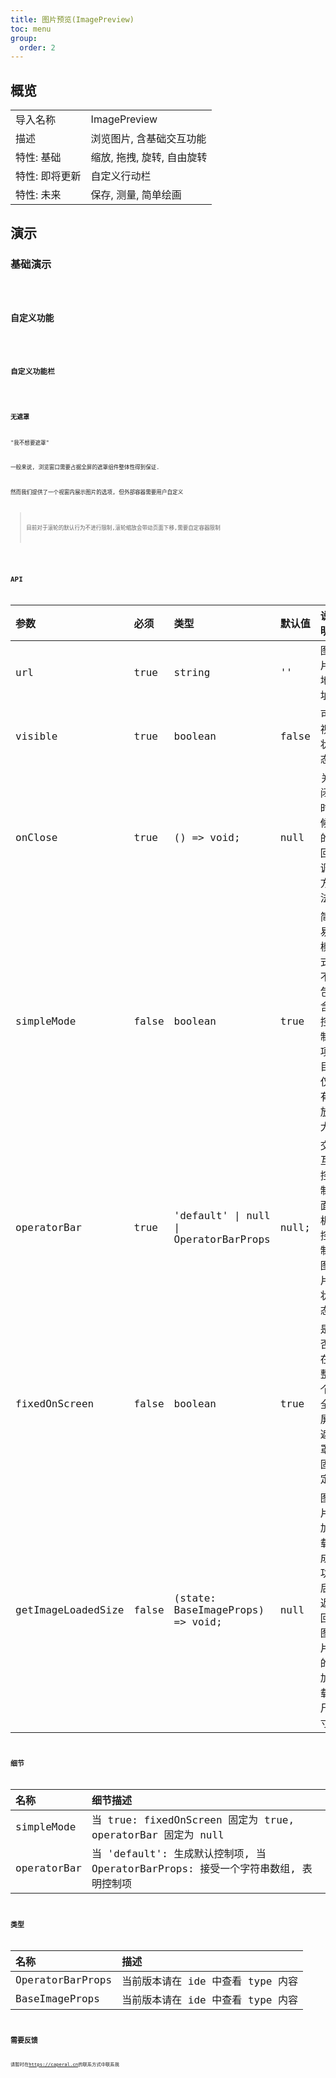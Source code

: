 ```yaml
---
title: 图片预览(ImagePreview)
toc: menu
group:
  order: 2
---
```


## 概览

|                |                            |
| :------------- | :------------------------- |
| 导入名称       | ImagePreview               |
| 描述           | 浏览图片, 含基础交互功能   |
| 特性: 基础     | 缩放, 拖拽, 旋转, 自由旋转 |
| 特性: 即将更新 | 自定义行动栏               |
| 特性: 未来     | 保存, 测量, 简单绘画       |

## 演示

### 基础演示

<code src="../../src/components/maintaining/image-preview/demo/demo-simple.tsx" />

### 自定义功能

<code src="../../src/components/maintaining/image-preview/demo/demo-custom-operation.tsx" />

### 自定义功能栏

<code src="../../src/components/maintaining/image-preview/demo/demo-custom-toolbar.tsx" />

### 无遮罩

"我不想要遮罩"

一般来说, 浏览窗口需要占据全屏的遮罩组件整体性得到保证.

然而我们提供了一个视窗内展示图片的选项, 但外部容器需要用户自定义

> 目前对于滚轮的默认行为不进行限制,滚轮缩放会带动页面下移,需要自定容器限制

<code src="../../src/components/maintaining/image-preview/demo/demo-unfixed.tsx" />

## API

| 参数               | 必须  | 类型                                  | 默认值 | 说明                               |
| :----------------- | :---- | :------------------------------------ | :----- | :--------------------------------- |
| url                | true  | string                                | ''     | 图片地址                           |
| visible            | true  | boolean                               | false  | 可视状态                           |
| onClose            | true  | () => void;                           | null   | 关闭时候的回调方法                 |
| simpleMode         | false | boolean                               | true   | 简易模式, 不包含控制项目, 仅有放大 |
| operatorBar        | true  | 'default' \| null \| OperatorBarProps | null;  | 交互控制面板, 控制图片状态         |
| fixedOnScreen      | false | boolean                               | true   | 是否在整个全屏遮罩固定,            |
| getImageLoadedSize | false | (state: BaseImageProps) => void;      | null   | 图片加载成功后返回图片的加载尺寸   |

## 细节

| 名称        | 细节描述                                                                          |
| :---------- | :-------------------------------------------------------------------------------- |
| simpleMode  | 当 true: fixedOnScreen 固定为 true, operatorBar 固定为 null                       |
| operatorBar | 当 'default': 生成默认控制项, 当 OperatorBarProps: 接受一个字符串数组, 表明控制项 |

## 类型

| 名称             | 描述                              |
| :--------------- | :-------------------------------- |
| OperatorBarProps | 当前版本请在 ide 中查看 type 内容 |
| BaseImageProps   | 当前版本请在 ide 中查看 type 内容 |

## 需要反馈

请暂时在<https://caperal.cn>的联系方式中联系我
